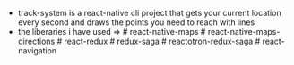 * track-system is a react-native cli project that gets your current location every second and draws the points you need to reach with lines  
* the liberaries i have used => 
      # react-native-maps
      # react-native-maps-directions
      # react-redux
      # redux-saga
      # reactotron-redux-saga
      # react-navigation
  
